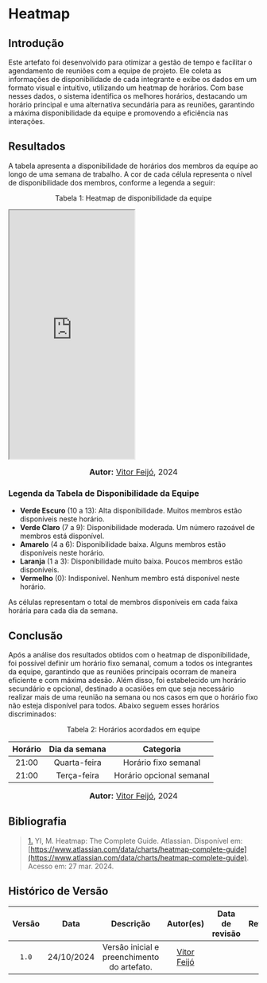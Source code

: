 # Heatmap

## Introdução

Este artefato foi desenvolvido para otimizar a gestão de tempo e facilitar o agendamento de reuniões com a equipe de projeto. Ele coleta as informações de disponibilidade de cada integrante e exibe os dados em um formato visual e intuitivo, utilizando um heatmap de horários. Com base nesses dados, o sistema identifica os melhores horários, destacando um horário principal e uma alternativa secundária para as reuniões, garantindo a máxima disponibilidade da equipe e promovendo a eficiência nas interações.

## Resultados

A tabela apresenta a disponibilidade de horários dos membros da equipe ao longo de uma semana de trabalho. A cor de cada célula representa o nível de disponibilidade dos membros, conforme a legenda a seguir:

<p align="center" > <font>Tabela 1: Heatmap de disponibilidade da equipe</font> </p>

<iframe src="https://docs.google.com/spreadsheets/d/e/2PACX-1vRBkvvmR0msEtW6KkfpLf-333E0wCARXp2P2GOhFd6z76PPoTjj6W0Hczu4qFeHZpXmgva6v7QXSrp0/pubhtml?gid=96807035&amp;single=true&amp;widget=true&amp;headers=false" width="50%" height="500"></iframe>

<font size="3"><p style="text-align: center"><b>Autor:</b> [Vitor Feijó](https://github.com/vitorfleonardo), 2024</p></font>

### Legenda da Tabela de Disponibilidade da Equipe

- **Verde Escuro** (10 a 13): Alta disponibilidade. Muitos membros estão disponíveis neste horário.
- **Verde Claro** (7 a 9): Disponibilidade moderada. Um número razoável de membros está disponível.
- **Amarelo** (4 a 6): Disponibilidade baixa. Alguns membros estão disponíveis neste horário.
- **Laranja** (1 a 3): Disponibilidade muito baixa. Poucos membros estão disponíveis.
- **Vermelho** (0): Indisponível. Nenhum membro está disponível neste horário.

As células representam o total de membros disponíveis em cada faixa horária para cada dia da semana.

## Conclusão

Após a análise dos resultados obtidos com o heatmap de disponibilidade, foi possível definir um horário fixo semanal, comum a todos os integrantes da equipe, garantindo que as reuniões principais ocorram de maneira eficiente e com máxima adesão. Além disso, foi estabelecido um horário secundário e opcional, destinado a ocasiões em que seja necessário realizar mais de uma reunião na semana ou nos casos em que o horário fixo não esteja disponível para todos. Abaixo seguem esses horários discriminados:

<p align="center" > <font>Tabela 2: Horários acordados em equipe</font> </p>

<center>

| Horário | Dia da semana | Categoria |
| :-: | :-: | :-: |
| 21:00 |  Quarta-feira | Horário fixo semanal |
| 21:00 |  Terça-feira | Horário opcional semanal |

</center>

<font size="3"><p style="text-align: center"><b>Autor:</b> [Vitor Feijó](https://github.com/vitorfleonardo), 2024</p></font>

## Bibliografia

> <a id="QT1" href="#anchor_1">1.</a> YI, M. Heatmap: The Complete Guide. Atlassian. Disponível em: [https://www.atlassian.com/data/charts/heatmap-complete-guide](https://www.atlassian.com/data/charts/heatmap-complete-guide). Acesso em: 27 mar. 2024.

## Histórico de Versão

| Versão | Data | Descrição | Autor(es) | Data de revisão | Revisor(es) |
| :-: | :-: | :-: | :-: | :-: | :-: |
| `1.0` | 24/10/2024  | Versão inicial e preenchimento do artefato. | [Vitor Feijó](https://github.com/vitorfleonardo) |  |  |
